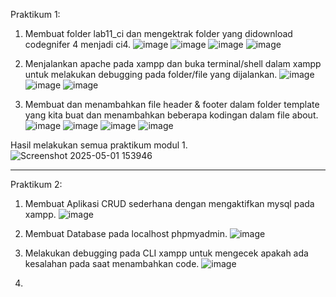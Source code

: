 Praktikum 1:

1. Membuat folder lab11_ci dan mengektrak folder yang didownload codegnifer 4 menjadi ci4.
   ![image](https://github.com/user-attachments/assets/6cc3928e-6312-4ef8-a945-4d9f92d29be7)
   ![image](https://github.com/user-attachments/assets/354198ee-3fcc-4d82-899a-37ec0669a772)
   ![image](https://github.com/user-attachments/assets/ec9954cf-3af9-4612-ae8b-9360ce78d3de)
   ![image](https://github.com/user-attachments/assets/963fe68d-9ad5-498a-a37c-d4047964609d)

2. Menjalankan apache pada xampp dan buka terminal/shell dalam xampp untuk melakukan debugging pada folder/file yang dijalankan.
   ![image](https://github.com/user-attachments/assets/526b3e7d-eca6-4083-832b-e85179690618)
   ![image](https://github.com/user-attachments/assets/93f99aba-aede-428d-a2bf-d7f67e123a74)
   ![image](https://github.com/user-attachments/assets/467b0a7d-5b06-4d7d-8737-7810a529d52a)

3. Membuat dan menambahkan file header & footer dalam folder template yang kita buat dan menambahkan beberapa kodingan dalam file about.
   ![image](https://github.com/user-attachments/assets/7821a6cc-4826-4042-87a5-c9d0fd8b2897)
   ![image](https://github.com/user-attachments/assets/6eee0b92-a153-457c-90f6-9b6ea7ec3675)
   ![image](https://github.com/user-attachments/assets/abcf7548-092f-46dc-9ebe-c7fe5dc74e16)
   ![image](https://github.com/user-attachments/assets/594bcee0-bc67-4157-9366-1483b2a0ae4d)


Hasil melakukan semua praktikum modul 1.
  ![Screenshot 2025-05-01 153946](https://github.com/user-attachments/assets/40d054f6-e99e-4791-9f6a-dead43a651e9)

----------------------------------------------------------------------------------------------------------------------------------------------------------

Praktikum 2:

1. Membuat Aplikasi CRUD sederhana dengan mengaktifkan mysql pada xampp.
   ![image](https://github.com/user-attachments/assets/8af49031-1208-4864-8acf-1d66d51acbf6)

2. Membuat Database pada localhost phpmyadmin.
   ![image](https://github.com/user-attachments/assets/c49aa20c-5bbe-4590-b84a-92635d5259f9)

3. Melakukan debugging pada CLI xampp untuk mengecek apakah ada kesalahan pada saat menambahkan code.
   ![image](https://github.com/user-attachments/assets/082496d6-66f9-4c62-85bc-524033f1c42e)

4. 


